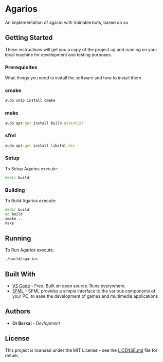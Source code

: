 # Agarios

An implementation of agar.io with trainable bots, based on so

## Getting Started

These instructions will get you a copy of the project up and running on your local machine for development and testing purposes.

### Prerequisites

What things you need to install the software and how to install them

### cmake
```cmd
sudo snap install cmake
```

### make
```cmd
sudo apt-get install build-essential
```

### sfml
```cmd
sudo apt-get install libsfml-dev
```

### Setup

To Setup Agarios execute:

```cmd
mkdir build
```

### Building

To Build Agarios execute:

```cmd
mkdir build
cd build
cmake ..
make

```

## Running

To Run Agarios execute:

```cmd
./build/agarios
```

## Built With

* [VS Code](https://code.visualstudio.com/) - Free. Built on open source. Runs everywhere.
* [SFML](https://www.sfml-dev.org/) - SFML provides a simple interface to the various components of your PC, to ease the development of games and multimedia applications

## Authors

* **Or Barkai** - *Devlopment*

## License

This project is licensed under the MIT License - see the [LICENSE.md](LICENSE.md) file for details